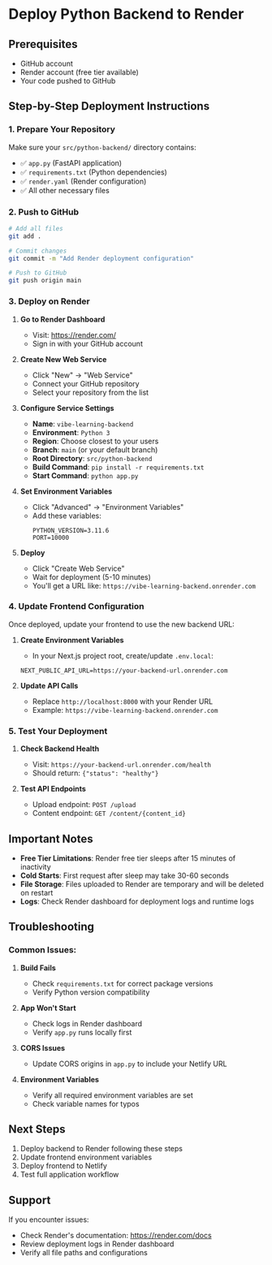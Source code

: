 # Deploy Python Backend to Render

## Prerequisites

- GitHub account
- Render account (free tier available)
- Your code pushed to GitHub

## Step-by-Step Deployment Instructions

### 1. Prepare Your Repository

Make sure your `src/python-backend/` directory contains:

- ✅ `app.py` (FastAPI application)
- ✅ `requirements.txt` (Python dependencies)
- ✅ `render.yaml` (Render configuration)
- ✅ All other necessary files

### 2. Push to GitHub

```bash
# Add all files
git add .

# Commit changes
git commit -m "Add Render deployment configuration"

# Push to GitHub
git push origin main
```

### 3. Deploy on Render

1. **Go to Render Dashboard**

   - Visit: https://render.com/
   - Sign in with your GitHub account

2. **Create New Web Service**

   - Click "New" → "Web Service"
   - Connect your GitHub repository
   - Select your repository from the list

3. **Configure Service Settings**

   - **Name**: `vibe-learning-backend`
   - **Environment**: `Python 3`
   - **Region**: Choose closest to your users
   - **Branch**: `main` (or your default branch)
   - **Root Directory**: `src/python-backend`
   - **Build Command**: `pip install -r requirements.txt`
   - **Start Command**: `python app.py`

4. **Set Environment Variables**

   - Click "Advanced" → "Environment Variables"
   - Add these variables:
     ```
     PYTHON_VERSION=3.11.6
     PORT=10000
     ```

5. **Deploy**
   - Click "Create Web Service"
   - Wait for deployment (5-10 minutes)
   - You'll get a URL like: `https://vibe-learning-backend.onrender.com`

### 4. Update Frontend Configuration

Once deployed, update your frontend to use the new backend URL:

1. **Create Environment Variables**

   - In your Next.js project root, create/update `.env.local`:

   ```
   NEXT_PUBLIC_API_URL=https://your-backend-url.onrender.com
   ```

2. **Update API Calls**
   - Replace `http://localhost:8000` with your Render URL
   - Example: `https://vibe-learning-backend.onrender.com`

### 5. Test Your Deployment

1. **Check Backend Health**

   - Visit: `https://your-backend-url.onrender.com/health`
   - Should return: `{"status": "healthy"}`

2. **Test API Endpoints**
   - Upload endpoint: `POST /upload`
   - Content endpoint: `GET /content/{content_id}`

## Important Notes

- **Free Tier Limitations**: Render free tier sleeps after 15 minutes of inactivity
- **Cold Starts**: First request after sleep may take 30-60 seconds
- **File Storage**: Files uploaded to Render are temporary and will be deleted on restart
- **Logs**: Check Render dashboard for deployment logs and runtime logs

## Troubleshooting

### Common Issues:

1. **Build Fails**

   - Check `requirements.txt` for correct package versions
   - Verify Python version compatibility

2. **App Won't Start**

   - Check logs in Render dashboard
   - Verify `app.py` runs locally first

3. **CORS Issues**

   - Update CORS origins in `app.py` to include your Netlify URL

4. **Environment Variables**
   - Verify all required environment variables are set
   - Check variable names for typos

## Next Steps

1. Deploy backend to Render following these steps
2. Update frontend environment variables
3. Deploy frontend to Netlify
4. Test full application workflow

## Support

If you encounter issues:

- Check Render's documentation: https://render.com/docs
- Review deployment logs in Render dashboard
- Verify all file paths and configurations
